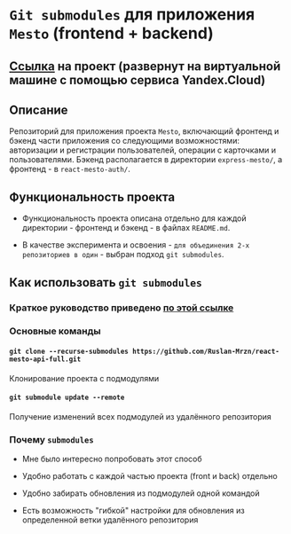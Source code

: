 # `Git submodules` для приложения `Mesto` (frontend + backend) 

## [Ссылка](https://murzin.ruslan.students.nomoredomains.monster/) на проект (развернут на виртуальной машине с помощью сервиса Yandex.Cloud)

## Описание

Репозиторий для приложения проекта `Mesto`, включающий фронтенд и бэкенд части приложения со следующими возможностями: авторизации и регистрации пользователей, операции с карточками и пользователями. Бэкенд располагается в директории `express-mesto/`, а фронтенд - в `react-mesto-auth/`.

## Функциональность проекта

* Функциональность проекта описана отдельно для каждой директории - фронтенд и бэкенд - в файлах `README.md`.

* В качестве эксперимента и освоения - `для объединения 2-х репозиториев в один` - выбран подход `git submodules`.

## Как использовать `git submodules`

### Краткое руководство приведено [по этой ссылке](https://git-scm.com/book/ru/v2/%D0%98%D0%BD%D1%81%D1%82%D1%80%D1%83%D0%BC%D0%B5%D0%BD%D1%82%D1%8B-Git-%D0%9F%D0%BE%D0%B4%D0%BC%D0%BE%D0%B4%D1%83%D0%BB%D0%B8)

### Основные команды

#### `git clone --recurse-submodules https://github.com/Ruslan-Mrzn/react-mesto-api-full.git`
Клонирование проекта с подмодулями

#### `git submodule update --remote`
Получение изменений всех подмодулей из удалённого репозитория

### Почему `submodules`

* Мне было интересно попробовать этот способ

* Удобно работать с каждой частью проекта (front и back) отдельно

* Удобно забирать обновления из подмодулей одной командой

* Есть возможность "гибкой" настройки для обновления из определенной ветки удалённого репозитория
